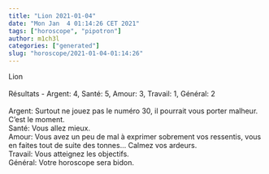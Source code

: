 ```yaml
---
title: "Lion 2021-01-04"
date: "Mon Jan  4 01:14:26 CET 2021"
tags: ["horoscope", "pipotron"]
author: m1ch3l
categories: ["generated"]
slug: "horoscope/2021-01-04-01:14:26"
---
```


Lion<br>
<br>
Résultats - Argent: 4, Santé: 5, Amour: 3, Travail: 1, Général: 2<br>
<br>
Argent:  Surtout ne jouez pas le numéro 30, il pourrait vous porter malheur. C’est le moment.<br>
Santé:   Vous allez mieux. <br>
Amour:   Vous avez un peu de mal à exprimer sobrement vos ressentis, vous en faites tout de suite des tonnes... Calmez vos ardeurs.<br>
Travail: Vous atteignez les objectifs. <br>
Général: Votre horoscope sera bidon.<br>
